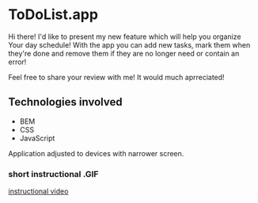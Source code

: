 # ToDoList.app

Hi there!
I'd like to present my new feature which will help you organize Your day schedule! With the app you can add new tasks, mark them when they're done and remove them if they are no longer need or contain an error! 

Feel free to share your review with me! It would much aprreciated!

## Technologies involved

- BEM
- CSS
- JavaScript

Application adjusted to devices with narrower screen.

### short instructional .GIF

[instructional video](https://media1.tenor.com/images/d1e27e4bd9461795579de3be9b124ef9/tenor.gif?itemid=26825530)
